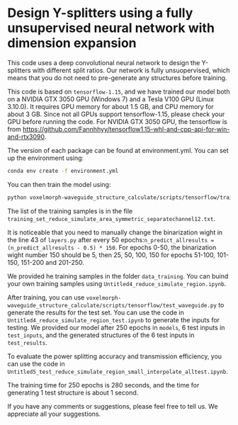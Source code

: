# Design Y-splitters using a fully unsupervised neural network with dimension expansion

This code uses a deep convolutional neural network to design the Y-splitters with different split ratios. Our network is fully unsuopervised, which means that you do not need to pre-generate any structures before training.

This code is based on `tensorflow-1.15`, and we have trained our model both on a NVIDIA GTX 3050 GPU (Windows 7) and a Tesla V100 GPU (Linux 3.10.0). It requires GPU memory for about 1.5 GB, and CPU memory for about 3 GB. Since not all GPUs support tensorflow-1.15, please check your GPU before running the code. For NVIDIA GTX 3050 GPU, the tensorflow is from https://github.com/Fannhhyy/tensorflow1.15-whl-and-cpp-api-for-win-and-rtx3090.

The version of each package can be found at environment.yml. You can set up the environment using:
```sh
conda env create -f environment.yml
```

You can then train the model using:
```sh
python voxelmorph-waveguide_structure_calculate/scripts/tensorflow/train_waveguide.py
```
The list of the training samples is in the file `training_set_reduce_simulate_area_symmetric_separatechannel12.txt`.

It is noticeable that you need to manually change the binarization wight in the line 43 of ``layers.py`` after every 50 epochs:`n_predict_allresults = (n_predict_allresults - 0.5) * 150`. For epochs 0-50, the binarization wight number 150 should be 5, then 25, 50, 100, 150 for epochs 51-100, 101-150, 151-200 and 201-250.

We provided he training samples in the folder `data_training`. You can buind your own training samples using `Untitled4_reduce_simulate_region.ipynb`.

After training, you can use `voxelmorph-waveguide_structure_calculate/scripts/tensorflow/test_waveguide.py` to generate the results for the test set. You can use the code in `Untitled4_reduce_simulate_region_test.ipynb` to generate the inputs for testing. We provided our model after 250 epochs in `models`, 6 test inputs in `test_inputs`, and the generated structures of the 6 test inputs in `test_results`.

To evaluate the power splitting accuracy and transmission efficiency, you can use the code in `Untitled5_test_reduce_simulate_region_small_interpolate_alltest.ipynb`.

The training time for 250 epochs is 280 seconds, and the time for generating 1 test structure is about 1 second.

If you have any comments or suggestions, please feel free to tell us. We appreciate all your suggestions.
